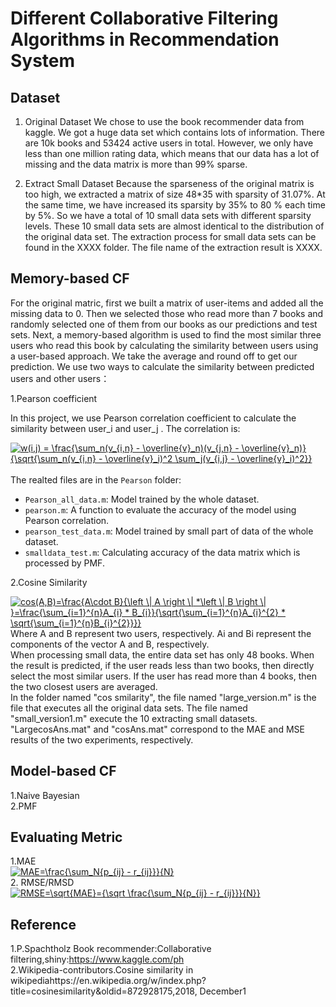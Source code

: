 # Different Collaborative Filtering Algorithms in Recommendation System

## Dataset 
1. Original Dataset
We chose to use the book recommender data from kaggle. We got a huge data set which contains lots of information. There are 10k books and 53424 active users in total. However, we only have less than one million rating data, which means that our data has a lot of missing and the data matrix is more than 99% sparse.

2. Extract Small Dataset
Because the sparseness of the original matrix is too high, we extracted a matrix of size 48*35 with sparsity of 31.07%. At the same time, we have increased its sparsity by 35% to 80 % each time by 5%. So we have a total of 10 small data sets with different sparsity levels. These 10 small data sets are almost identical to the distribution of the original data set. The extraction process for small data sets can be found in the XXXX folder. The file name of the extraction result is XXXX.

## Memory-based CF
For the original matric, first we built a matrix of user-items and added all the missing data to 0. Then we selected those who read more than 7 books and randomly selected one of them from our books as our predictions and test sets. Next, a memory-based algorithm is used to find the most similar three users who read this book by calculating the similarity between users using a user-based approach. We take the average and round off to get our prediction.
We use two ways to calculate the similarity between predicted users and other users：

1.Pearson coefficient</br>

In this project, we use Pearson correlation coefficient to calculate the similarity between user_i and user_j . The correlation is:  

<a href="https://www.codecogs.com/eqnedit.php?latex=w(i,j)&space;=&space;\frac{\sum_n(v_{i,n}&space;-&space;\overline{v}_n)(v_{j,n}&space;-&space;\overline{v}_n)}{\sqrt{\sum_n(v_{i,n}&space;-&space;\overline{v}_i)^2&space;\sum_j(v_{i,j}&space;-&space;\overline{v}_i)^2}}" target="_blank"><img src="https://latex.codecogs.com/gif.latex?w(i,j)&space;=&space;\frac{\sum_n(v_{i,n}&space;-&space;\overline{v}_n)(v_{j,n}&space;-&space;\overline{v}_n)}{\sqrt{\sum_n(v_{i,n}&space;-&space;\overline{v}_i)^2&space;\sum_j(v_{i,j}&space;-&space;\overline{v}_i)^2}}" title="w(i,j) = \frac{\sum_n(v_{i,n} - \overline{v}_n)(v_{j,n} - \overline{v}_n)}{\sqrt{\sum_n(v_{i,n} - \overline{v}_i)^2 \sum_j(v_{i,j} - \overline{v}_i)^2}}" /></a></br>  
The realted files are in the `Pearson` folder:
 * `Pearson_all_data.m`: Model trained by the whole dataset.
 * `pearson.m`: A function to evaluate the accuracy of the model using Pearson correlation.
 * `pearson_test_data.m`: Model trained by small part of data of the whole dataset.
 * `smalldata_test.m`: Calculating accuracy of the data matrix which is processed by PMF.
 
2.Cosine Similarity</br>

<a href="https://www.codecogs.com/eqnedit.php?latex=cos(A,B)=\frac{A\cdot&space;B}{\left&space;\|&space;A&space;\right&space;\|&space;*\left&space;\|&space;B&space;\right&space;\|&space;}=\frac{\sum_{i=1}^{n}A_{i}&space;*&space;B_{i}}{\sqrt{\sum_{i=1}^{n}A_{i}^{2}&space;*&space;\sqrt{\sum_{i=1}^{n}B_{i}^{2}}}}" target="_blank"><img src="https://latex.codecogs.com/gif.latex?cos(A,B)=\frac{A\cdot&space;B}{\left&space;\|&space;A&space;\right&space;\|&space;*\left&space;\|&space;B&space;\right&space;\|&space;}=\frac{\sum_{i=1}^{n}A_{i}&space;*&space;B_{i}}{\sqrt{\sum_{i=1}^{n}A_{i}^{2}&space;*&space;\sqrt{\sum_{i=1}^{n}B_{i}^{2}}}}" title="cos(A,B)=\frac{A\cdot B}{\left \| A \right \| *\left \| B \right \| }=\frac{\sum_{i=1}^{n}A_{i} * B_{i}}{\sqrt{\sum_{i=1}^{n}A_{i}^{2} * \sqrt{\sum_{i=1}^{n}B_{i}^{2}}}}" /></a></br>
Where A and B represent two users, respectively. Ai and Bi represent the components of the vector A and B, respectively. </br>
When processing small data, the entire data set has only 48 books. When the result is predicted, if the user reads less than two books, then directly select the most similar users. If the user has read more than 4 books, then the two closest users are averaged. </br>
In the folder named "cos smilarity", the file named "large_version.m" is the file that executes all the original data sets. The file named "small_version1.m" execute the 10 extracting small datasets.  "LargecosAns.mat" and "cosAns.mat" correspond to the MAE and MSE results of the two experiments, respectively.
## Model-based CF
1.Naive Bayesian</br>
2.PMF</br>
## Evaluating Metric
1.MAE</br>
<a href="https://www.codecogs.com/eqnedit.php?latex=MAE=\frac{\sum_N{p_{ij}&space;-&space;r_{ij}}}{N}" target="_blank"><img src="https://latex.codecogs.com/gif.latex?MAE=\frac{\sum_N{p_{ij}&space;-&space;r_{ij}}}{N}" title="MAE=\frac{\sum_N{p_{ij} - r_{ij}}}{N}" /></a></br>
2. RMSE/RMSD</br>
<a href="https://www.codecogs.com/eqnedit.php?latex=RMSE=\sqrt{MAE}={\sqrt&space;\frac{\sum_N{p_{ij}&space;-&space;r_{ij}}}{N}}" target="_blank"><img src="https://latex.codecogs.com/gif.latex?RMSE=\sqrt{MAE}={\sqrt&space;\frac{\sum_N{p_{ij}&space;-&space;r_{ij}}}{N}}" title="RMSE=\sqrt{MAE}={\sqrt \frac{\sum_N{p_{ij} - r_{ij}}}{N}}" /></a></br>

## Reference
1.P.Spachtholz Book recommender:Collaborative filtering,shiny:https://www.kaggle.com/ph </br>
2.Wikipedia-contributors.Cosine similarity in wikipediahttps://en.wikipedia.org/w/index.php?title=cosinesimilarity&oldid=872928175,2018, December1
